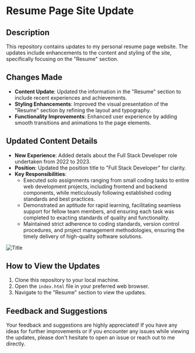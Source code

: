 # Resume Page Site Update

## Description
This repository contains updates to my personal resume page website. The updates include enhancements to the content and styling of the site, specifically focusing on the "Resume" section.

## Changes Made
- **Content Update**: Updated the information in the "Resume" section to include recent experiences and achievements.
- **Styling Enhancements**: Improved the visual presentation of the "Resume" section by refining the layout and typography.
- **Functionality Improvements**: Enhanced user experience by adding smooth transitions and animations to the page elements.

## Updated Content Details
- **New Experience**: Added details about the Full Stack Developer role undertaken from 2022 to 2023.
- **Position**: Updated the position title to "Full Stack Developer" for clarity.
- **Key Responsibilities**:
  - Executed solo assignments ranging from small coding tasks to entire web development projects, including frontend and backend components, while meticulously following established coding standards and best practices.
  - Demonstrated an aptitude for rapid learning, facilitating seamless support for fellow team members, and ensuring each task was completed to exacting standards of quality and functionality.
  - Maintained strict adherence to coding standards, version control procedures, and project management methodologies, ensuring the timely delivery of high-quality software solutions.

![Title](./images//wow.gif)

## How to View the Updates
1. Clone this repository to your local machine.
2. Open the `index.html` file in your preferred web browser.
3. Navigate to the "Resume" section to view the updates.

## Feedback and Suggestions
Your feedback and suggestions are highly appreciated! If you have any ideas for further improvements or if you encounter any issues while viewing the updates, please don't hesitate to open an issue or reach out to me directly.
